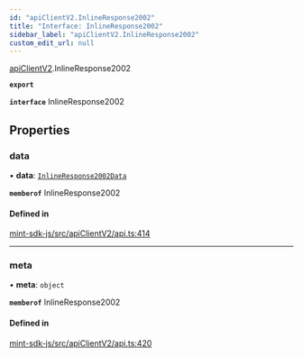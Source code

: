 ```yaml
---
id: "apiClientV2.InlineResponse2002"
title: "Interface: InlineResponse2002"
sidebar_label: "apiClientV2.InlineResponse2002"
custom_edit_url: null
---
```


[apiClientV2](../modules/apiClientV2).InlineResponse2002

**`export`**

**`interface`** InlineResponse2002

## Properties

### data

• **data**: [`InlineResponse2002Data`](apiClientV2.InlineResponse2002Data)

**`memberof`** InlineResponse2002

#### Defined in

[mint-sdk-js/src/apiClientV2/api.ts:414](https://github.com/KyuzanInc/mint-sdk-js/blob/116138b/src/apiClientV2/api.ts#L414)

___

### meta

• **meta**: `object`

**`memberof`** InlineResponse2002

#### Defined in

[mint-sdk-js/src/apiClientV2/api.ts:420](https://github.com/KyuzanInc/mint-sdk-js/blob/116138b/src/apiClientV2/api.ts#L420)
